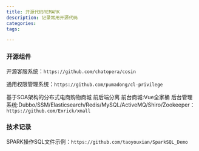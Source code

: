 ```yaml
---
title: 开源代码REMARK
description: 记录常用开源代码
categories:
tags:

---
```




### 开源组件 ###

开源客服系统：`https://github.com/chatopera/cosin`

通用权限管理系统：`https://github.com/pumadong/cl-privilege`

基于SOA架构的分布式电商购物商城 前后端分离 前台商城:Vue全家桶 后台管理系统:Dubbo/SSM/Elasticsearch/Redis/MySQL/ActiveMQ/Shiro/Zookeeper：`https://github.com/Exrick/xmall`

### 技术记录 ###

SPARK操作SQL文件示例：`https://github.com/taoyouxian/SparkSQL_Demo`


